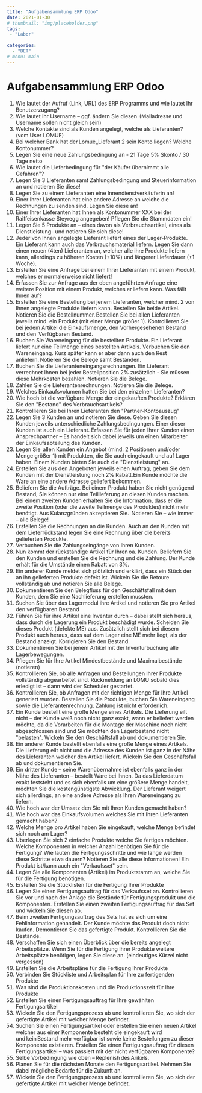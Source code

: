 ```yaml
---
title: "Aufgabensammlung ERP Odoo"
date: 2021-01-30
# thumbnail: "img/placeholder.png"
tags:
 - "Labor"
  
categories:
  - "BET"
# menu: main
---
```




# Aufgabensammlung ERP Odoo

1. Wie lautet der Aufruf (Link, URL) des ERP Programms und wie lautet Ihr Benutzerzugang? 
2. Wie lautet Ihr Username – ggf. ändern Sie diesen  (Mailadresse und Username sollen nicht gleich sein)
3. Welche Kontakte sind als Kunden angelegt, welche als Lieferanten?  (vom User LOMUE)
4. Bei welcher Bank hat der Lomue_Lieferant 2 sein Konto liegen? Welche Kontonummer?  
5. Legen Sie eine neue Zahlungsbedingung an - 21 Tage 5% Skonto / 30 Tage netto
6. Wie lautet die Lieferbedingung für "der Käufer übernimmt alle Gefahren"?
7. Legen Sie 3 Lieferanten samt Zahlungsbedingung und Steuerinformation an und notieren Sie diese!  
8. Legen Sie zu einem Lieferanten eine Innendienstverkäuferin an!  
9. Einer Ihrer Lieferanten hat eine andere Adresse an welche die Rechnungen zu senden sind. Legen Sie diese an!  
10. Einer Ihrer Lieferanten hat Ihnen als Kontonummer XXX bei der Raiffeisenkasse Steyregg angegeben! Pflegen Sie die Stammdaten ein!  
11. Legen Sie 5 Produkte an – eines davon als Verbrauchsartikel, eines als Dienstleistung- und notieren Sie sich diese!  
12. Jeder von Ihnen angelegte Lieferant liefert eines der Lager-Produkte. Ein Lieferant kann auch das Verbrauchsmaterial liefern. Legen Sie dann einen neuen (4ten) Lieferanten an, welcher alle ihre Produkte liefern kann, allerdings zu höheren Kosten (+10%) und längerer Lieferdauer (+1 Woche).  
13. Erstellen Sie eine Anfrage bei einem Ihrer Lieferanten mit einem Produkt, welches er normalerweise nicht liefert!  
14. Erfassen Sie zur Anfrage aus der oben angeführten Anfrage eine weitere Position mit einem Produkt, welches er liefern kann. Was fällt Ihnen auf?  
15. Erstellen Sie eine Bestellung bei jenem Lieferanten, welcher mind. 2 von Ihnen angelegte Produkte liefern kann. Bestellen Sie beide Artikel. Notieren Sie die Bestellnummer. Bestellen Sie bei allen Lieferanten jeweils mind. ein Produkt (mit einer Menge größer 1). Kontrollieren Sie bei jedem Artikel die Einkaufsmenge, den Vorhergesehenen Bestand und den  Verfügbaren Bestand.
16. Buchen Sie Wareneingang für die bestellten Produkte. Ein Lieferant liefert nur eine Teilmenge eines bestellten Artikels. Verbuchen Sie den Wareneingang. Kurz später kann er aber dann auch den Rest anliefern. Notieren Sie die Belege samt Beständen.  
17. Buchen Sie die Lieferanteneingangsrechnungen. Ein Lieferant verrechnet Ihnen bei jeder Bestellposition 2% zusätzlich - Sie müssen diese Mehrkosten bezahlen. Notieren Sie die Belege.  
18. Zahlen Sie die Lieferantenrechnungen.  Notieren Sie die Belege.
19. Welches Einkaufsvolumen hatten Sie bei den einzelnen Lieferanten?  
20. Wie hoch ist die verfügbare Menge der eingekauften Produkte? Erklären Sie den "Bestand" des Verbrauchsartikels?  
21. Kontrollieren Sie bei Ihren Lieferanten den "Partner-Kontoauszug"
22. Legen Sie 3 Kunden an und notieren Sie diese. Geben Sie diesen Kunden jeweils unterschiedliche Zahlungsbedingungen. Einer dieser Kunden ist auch ein Lieferant. Erfassen Sie für jeden Ihrer Kunden einen Ansprechpartner – Es handelt sich dabei jeweils um einen Mitarbeiter der Einkaufsabteilung des Kunden.  
23. Legen Sie  allen Kunden ein Angebot (mind. 2 Positionen und/oder Menge größer 1) mit Produkten, die Sie auch eingekauft und auf Lager haben. Einem Kunden bieten Sie auch die "Dienstleistung" an.
24. Erstellen Sie aus den Angeboten jeweils einen Auftrag, geben Sie dem Kunden mit der Dienstleistung noch 2% Rabatt.Ein Kunde möchte die Ware an eine andere Adresse geliefert bekommen. 
25. Beliefern Sie die Aufträge. Bei einem Produkt haben Sie nicht genügend Bestand, Sie können nur eine Teillieferung an diesen Kunden machen. Bei einem zweiten Kunden erhalten Sie die Information, dass er die zweite Position (oder die zweite Teilmenge des Produktes) nicht mehr benötigt. Aus Kulanzgründen akzeptieren Sie.  Notieren Sie – wie immer – alle Belege!  
26. Erstellen Sie die Rechnungen an die Kunden. Auch an den Kunden mit dem Lieferrückstand legen Sie eine Rechnung über die bereits gelieferten Produkte.  
27. Verbuchen Sie die Zahlungseingänge von Ihren Kunden. 
28. Nun kommt der rückständige Artikel für Ihren oa. Kunden. Beliefern Sie den Kunden und erstellen Sie die Rechnung und die Zahlung. Der Kunde erhält für die Umstände einen Rabatt von 3%.  
29. Ein anderer Kunde meldet sich plötzlich und erklärt, dass ein Stück der an ihn gelieferten Produkte defekt ist. Wickeln Sie die Retoure vollständig ab und notieren Sie alle Belege.  
30. Dokumentieren Sie den Belegfluss für den Geschäftsfall mit dem Kunden, dem Sie eine Nachlieferung erstellen mussten.  
31. Suchen Sie über das Lagermodul ihre Artikel und notieren Sie pro Artikel den verfügbaren Bestand  
32. Führen Sie für ihre Artikel eine Inventur durch – dabei stellt sich heraus, dass durch die Lagerung ein Produkt beschädigt wurde. Scheiden Sie dieses Produkt (defekte ME) aus. Zusätzlich stellt sich bei diesem Produkt auch heraus, dass auf dem Lager eine ME mehr liegt, als der Bestand anzeigt. Korrigieren Sie den Bestand.   
33. Dokumentieren Sie bei jenem Artikel mit der Inventurbuchung alle Lagerbewegungen.  
34. Pflegen Sie für Ihre Artikel Mindestbestände und Maximalbestände (notieren)  
35. Kontrollieren Sie, ob alle Anfragen und Bestellungen Ihrer Produkte vollständig abgearbeitet sind. Rückmeldung an LOMU sobald dies erledigt ist – dann wird der Scheduler gestartet.  
36. Kontrollieren Sie, ob Anfragen mit der richtigen Menge für Ihre Artikel generiert wurden. Bestellen Sie die Produkte, buchen Sie Wareneingang sowie die Lieferantenrechnung. Zahlung ist nicht erforderlich.
37. Ein Kunde bestellt eine große Menge eines Artikels. Die Lieferung eilt nicht – der Kunde weiß noch nicht ganz exakt, wann er beliefert werden möchte, da die Vorarbeiten für die Montage der Maschine noch nicht abgeschlossen sind und Sie möchten den Lagerbestand nicht "belasten". Wickeln Sie den Geschäftsfall ab und dokumentieren Sie.  
38. Ein anderer Kunde bestellt ebenfalls eine große Menge eines Artikels. Die Lieferung eilt nicht und die Adresse des Kunden ist ganz in der Nähe des Lieferanten welcher den Artikel liefert. Wickeln Sie den Geschäftsfall ab und dokumentieren Sie.  
39. Ein dritter Kunde – seine Warenübernahme ist ebenfalls ganz in der Nähe des Lieferanten – bestellt Ware bei Ihnen. Da das Lieferdatum exakt feststeht und es sich ebenfalls um eine größere Menge handelt, möchten Sie die kostengünstigste Abwicklung. Der Lieferant weigert sich allerdings, an eine andere Adresse als Ihren Wareneingang zu liefern.  
40. Wie hoch war der Umsatz den Sie mit Ihren Kunden gemacht haben?  
41. Wie hoch war das Einkaufsvolumen welches Sie mit Ihren Lieferanten gemacht haben?  
42. Welche Menge pro Artikel haben Sie eingekauft, welche Menge befindet sich noch am Lager?  
43. Überlegen Sie sich 2 einfache Produkte welche Sie fertigen möchten. Welche Komponenten in welcher Anzahl benötigen Sie für die Fertigung? Wie lauten die Fertigungsschritte und wie lange werden diese Schritte etwa dauern? Notieren Sie alle diese Informationen! Ein Produkt ist/kann auch ein "Verkaufsset" sein.  
44. Legen Sie alle Komponenten (Artikel) im Produktstamm an, welche Sie für die Fertigung benötigen.  
45. Erstellen Sie die Stücklisten für die Fertigung Ihrer Produkte  
46. Legen Sie einen Fertigungsauftrag für das Verkaufsset an. Kontrollieren Sie vor und nach der Anlage die Bestände für Fertigungsprodukt und die Komponenten. Erstellen Sie einen zweiten Fertigungsauftrag für das Set und wickeln Sie diesen ab.  
47. Beim zweiten Fertigungsauftrag des Sets hat es sich um eine Fehlinformation gehandelt. Der Kunde möchte das Produkt doch nicht kaufen. Demontieren Sie das gefertigte Produkt. Kontrollieren Sie die Bestände.  
48. Verschaffen Sie sich einen Überblick über die bereits angelegt Arbeitsplätze. Wenn Sie für die Fertigung Ihrer Produkte weitere Arbeitsplätze benötigen, legen Sie diese an. (eindeutiges Kürzel nicht vergessen)  
49. Erstellen Sie die Arbeitspläne für die Fertigung Ihrer Produkte  
50. Verbinden Sie Stückliste und Arbeitsplan für Ihre zu fertigenden Produkte  
51. Was sind die Produktionskosten und die Produktionszeit für Ihre Produkte  
52. Erstellen Sie einen Fertigungsauftrag für Ihre gewählten Fertigungsartikel  
53. Wickeln Sie den Fertigungsprozess ab und kontrollieren Sie, wo sich der gefertigte Artikel mit welcher Menge befindet.
54. Suchen Sie einen Fertigungsartikel oder erstellen Sie einen neuen Artikel welcher aus einer Komponente besteht die eingekauft wird und kein Bestand mehr verfügbar ist sowie keine Bestellungen zu dieser Komponente existieren. Erstellen Sie einen Fertigungsauftrag für diesen Fertigungsartikel – was passiert mit der nicht verfügbaren Komponente?
55. Selbe Vorbedingung wie oben – Replenish des Arikels.
56. Planen Sie für die nächsten Monate den Fertigungsartikel. Nehmen Sie dabei mögliche Bedarfe für die Zukunft an.
57. Wickeln Sie den Fertigungsprozess ab und kontrollieren Sie, wo sich der gefertigte Artikel mit welcher Menge befindet.